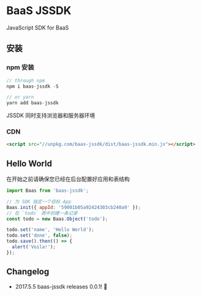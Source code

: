 # BaaS JSSDK

JavaScript SDK for BaaS

## 安装

### npm 安装

```js
// through npm
npm i baas-jssdk -S

// or yarn
yarn add baas-jssdk
```

<p class="tip">JSSDK 同时支持浏览器和服务器环境</p>

### CDN

```html
<script src="//unpkg.com/baas-jssdk/dist/baas-jssdk.min.js"></script>
```

## Hello World

<p class="warning">在开始之前请确保您已经在后台配置好应用和表结构</p>

```js
import Baas from 'baas-jssdk';

// 为 SDK 指定一个目标 App
Baas.init({ appId: '59001b05a92424303cb240a9' });
// 在 `todo` 表中创建一条记录
const todo = new Baas.Object('todo');

todo.set('name', 'Hello World');
todo.set('done', false);
todo.save().then(() => {
  alert('Voila!');
});
```

## Changelog

- 2017.5.5 baas-jssdk releases 0.0.1! 🐣


